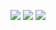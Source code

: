 ![](https://media.discordapp.net/attachments/1168228363631083530/1168230744204775465/5907842D-1E05-4A13-93B6-DFB85C900484.jpg?)
![](https://i.pinimg.com/564x/57/7e/31/577e31e3c03ec557e1b0fe928d36832b.jpg)
![](https://media.discordapp.net/attachments/1168228363631083530/1168228405855137842/IMG_3689.png?ex=6551007c&is=653e8b7c&hm=03df8455f5747f1c88537731dbba2a5ef903b6ac636fcf952901494e3f67ccc1&=&width=582&height=512)
